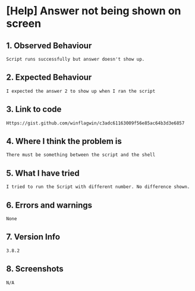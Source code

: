 # [Help] Answer not being shown on screen

## 1. Observed Behaviour
```
Script runs successfully but answer doesn't show up.
```

## 2.  Expected Behaviour
```
I expected the answer 2 to show up when I ran the script
```

## 3. Link to code
```
Https://gist.github.com/winflagwin/c3adc61163009f56e85ac64b3d3e6857
```

## 4. Where I think the problem is
```
There must be something between the script and the shell
```

## 5. What I have tried
```
I tried to run the Script with different number. No difference shown.
```

## 6. Errors and warnings
```
None
```

## 7. Version Info
```
3.8.2
```

## 8. Screenshots
```
N/A
```